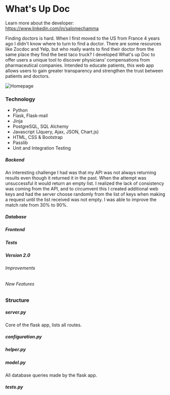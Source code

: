 What's Up Doc
===========

Learn more about the developer: https://www.linkedin.com/in/salomechamma

Finding  doctors is hard. When I first moved to the US from France 4 years ago I didn't know where to turn to find a doctor. There are some resources like Zocdoc and Yelp, but who really wants to find their doctor from the same place they find the best taco truck? I developed What's up Doc to offer users a unique tool to discover physicians’ compensations from pharmaceutical companies. Intended to educate patients, this web app allows users to gain greater transparency and strengthen the trust between patients and doctors.

![Homepage](https://github.com/salomechamma/Doctor_Project/tree/master/static/img/homepage.png)


### Technology

* Python
* Flask, Flask-mail
* Jinja
*  PostgreSQL, SQL Alchemy
* Javascript (Jquery, Ajax, JSON, Chart.js)
* HTML, CSS & Bootstrap
* Passlib
* Unit and Integration Testing



##### Backend

An interesting challenge I had was that my API was not always returning results even though it returned it in the past. When the attempt was unsuccessful it would return an empty list.  I realized the lack of consistency was coming from the API, and to circumvent this I created additional web keys and had the server choose randomly from the list of keys when making a request until the list received was not empty. I was able to improve the match rate from 30% to 90%.


##### Database


##### Frontend







##### Tests
##### Version 2.0

###### Improvements



###### New Features



### Structure

##### server.py
Core of the flask app, lists all routes.
##### configuration.py
##### helper.py
##### model.py
All database queries made by the flask app.

##### tests.py




 



